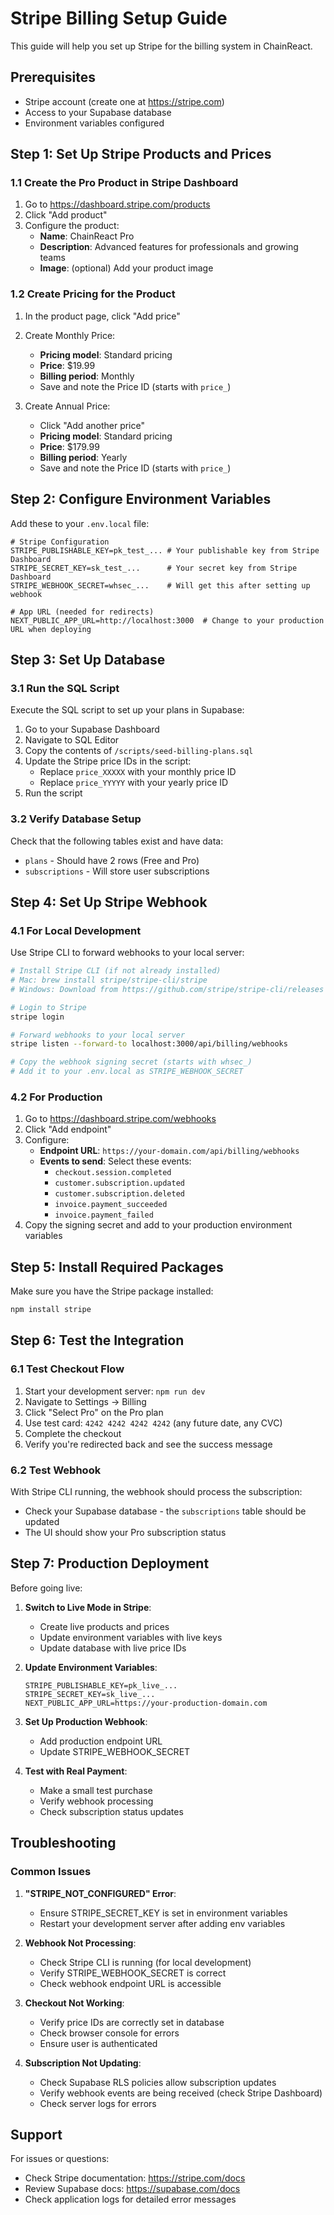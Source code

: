 # Stripe Billing Setup Guide

This guide will help you set up Stripe for the billing system in ChainReact.

## Prerequisites

- Stripe account (create one at https://stripe.com)
- Access to your Supabase database
- Environment variables configured

## Step 1: Set Up Stripe Products and Prices

### 1.1 Create the Pro Product in Stripe Dashboard

1. Go to https://dashboard.stripe.com/products
2. Click "Add product"
3. Configure the product:
   - **Name**: ChainReact Pro
   - **Description**: Advanced features for professionals and growing teams
   - **Image**: (optional) Add your product image

### 1.2 Create Pricing for the Product

1. In the product page, click "Add price"
2. Create Monthly Price:
   - **Pricing model**: Standard pricing
   - **Price**: $19.99
   - **Billing period**: Monthly
   - Save and note the Price ID (starts with `price_`)

3. Create Annual Price:
   - Click "Add another price"
   - **Pricing model**: Standard pricing
   - **Price**: $179.99 
   - **Billing period**: Yearly
   - Save and note the Price ID (starts with `price_`)

## Step 2: Configure Environment Variables

Add these to your `.env.local` file:

```env
# Stripe Configuration
STRIPE_PUBLISHABLE_KEY=pk_test_... # Your publishable key from Stripe Dashboard
STRIPE_SECRET_KEY=sk_test_...      # Your secret key from Stripe Dashboard
STRIPE_WEBHOOK_SECRET=whsec_...    # Will get this after setting up webhook

# App URL (needed for redirects)
NEXT_PUBLIC_APP_URL=http://localhost:3000  # Change to your production URL when deploying
```

## Step 3: Set Up Database

### 3.1 Run the SQL Script

Execute the SQL script to set up your plans in Supabase:

1. Go to your Supabase Dashboard
2. Navigate to SQL Editor
3. Copy the contents of `/scripts/seed-billing-plans.sql`
4. Update the Stripe price IDs in the script:
   - Replace `price_XXXXX` with your monthly price ID
   - Replace `price_YYYYY` with your yearly price ID
5. Run the script

### 3.2 Verify Database Setup

Check that the following tables exist and have data:
- `plans` - Should have 2 rows (Free and Pro)
- `subscriptions` - Will store user subscriptions

## Step 4: Set Up Stripe Webhook

### 4.1 For Local Development

Use Stripe CLI to forward webhooks to your local server:

```bash
# Install Stripe CLI (if not already installed)
# Mac: brew install stripe/stripe-cli/stripe
# Windows: Download from https://github.com/stripe/stripe-cli/releases

# Login to Stripe
stripe login

# Forward webhooks to your local server
stripe listen --forward-to localhost:3000/api/billing/webhooks

# Copy the webhook signing secret (starts with whsec_)
# Add it to your .env.local as STRIPE_WEBHOOK_SECRET
```

### 4.2 For Production

1. Go to https://dashboard.stripe.com/webhooks
2. Click "Add endpoint"
3. Configure:
   - **Endpoint URL**: `https://your-domain.com/api/billing/webhooks`
   - **Events to send**: Select these events:
     - `checkout.session.completed`
     - `customer.subscription.updated`
     - `customer.subscription.deleted`
     - `invoice.payment_succeeded`
     - `invoice.payment_failed`
4. Copy the signing secret and add to your production environment variables

## Step 5: Install Required Packages

Make sure you have the Stripe package installed:

```bash
npm install stripe
```

## Step 6: Test the Integration

### 6.1 Test Checkout Flow

1. Start your development server: `npm run dev`
2. Navigate to Settings → Billing
3. Click "Select Pro" on the Pro plan
4. Use test card: `4242 4242 4242 4242` (any future date, any CVC)
5. Complete the checkout
6. Verify you're redirected back and see the success message

### 6.2 Test Webhook

With Stripe CLI running, the webhook should process the subscription:
- Check your Supabase database - the `subscriptions` table should be updated
- The UI should show your Pro subscription status

## Step 7: Production Deployment

Before going live:

1. **Switch to Live Mode in Stripe**:
   - Create live products and prices
   - Update environment variables with live keys
   - Update database with live price IDs

2. **Update Environment Variables**:
   ```env
   STRIPE_PUBLISHABLE_KEY=pk_live_...
   STRIPE_SECRET_KEY=sk_live_...
   NEXT_PUBLIC_APP_URL=https://your-production-domain.com
   ```

3. **Set Up Production Webhook**:
   - Add production endpoint URL
   - Update STRIPE_WEBHOOK_SECRET

4. **Test with Real Payment**:
   - Make a small test purchase
   - Verify webhook processing
   - Check subscription status updates

## Troubleshooting

### Common Issues

1. **"STRIPE_NOT_CONFIGURED" Error**:
   - Ensure STRIPE_SECRET_KEY is set in environment variables
   - Restart your development server after adding env variables

2. **Webhook Not Processing**:
   - Check Stripe CLI is running (for local development)
   - Verify STRIPE_WEBHOOK_SECRET is correct
   - Check webhook endpoint URL is accessible

3. **Checkout Not Working**:
   - Verify price IDs are correctly set in database
   - Check browser console for errors
   - Ensure user is authenticated

4. **Subscription Not Updating**:
   - Check Supabase RLS policies allow subscription updates
   - Verify webhook events are being received (check Stripe Dashboard)
   - Check server logs for errors

## Support

For issues or questions:
- Check Stripe documentation: https://stripe.com/docs
- Review Supabase docs: https://supabase.com/docs
- Check application logs for detailed error messages